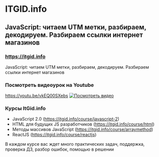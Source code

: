 # ITGID.info
## JavaScript: читаем UTM метки, разбираем, декодируем. Разбираем ссылки интернет магазинов
### https://itgid.info

JavaScript: читаем UTM метки, разбираем, декодируем. Разбираем ссылки интернет магазинов
### Посмотреть видеоурок на Youtube
https://youtu.be/vkEQ00SXebs
[![Посмотреть видео](https://github.com/itgidinfo/utm/blob/master/images/cover.png?raw=true)](https://youtu.be/vkEQ00SXebs)

### Курсы ItGid.info

- JavaScript 2.0 (https://itgid.info/course/javascript-2)
- HTML для будущих JS разработчиков (https://itgid.info/course/html)
- Методы массивов JavaScript (https://itgid.info/course/arraymethod)
- ReactJS (https://itgid.info/course/reactjs)

В каждом курсе вас ждет много практических задач, поддержка, проверка ДЗ, разбор ошибок, помощью в решении
